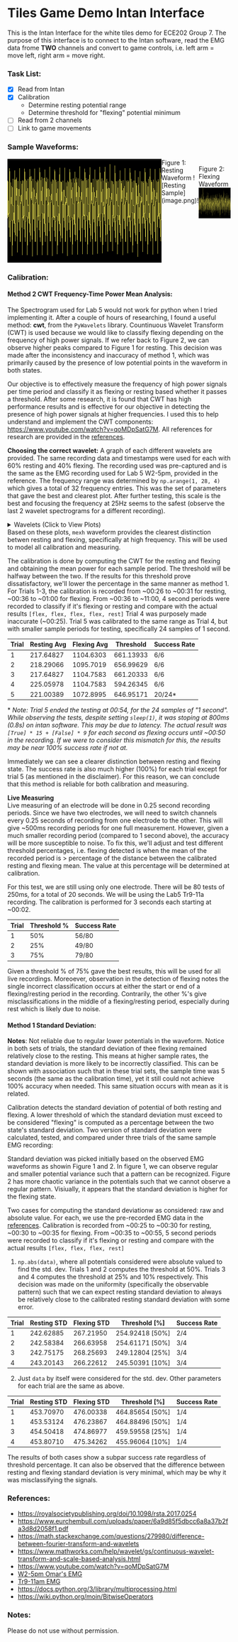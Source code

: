 # Tiles Game Demo Intan Interface
This is the Intan Interface for the white tiles demo for ECE202 Group 7. The purpose of this interface is to connect to the Intan software, read the EMG data frome **TWO** channels and convert to game controls, i.e. left arm = move left, right arm = move right.  

### Task List:
* [x] Read from Intan
* [x] Calibration
    * Determine resting potential range
    * Determine threshold for "flexing" potential minimum
* [ ] Read from 2 channels
* [ ] Link to game movements

### Sample Waveforms:
<div style="display: flex;">
    <img src="image.png">
Figure 1: Resting Waveform
![Resting Sample](image.png)!

Figure 2: Flexing Waveform
![Flexing Sample](image-2.png)
</div>

### Calibration:
#### Method 2 CWT Frequency-Time Power Mean Analysis:
The Spectrogram used for Lab 5 would not work for python when I tried implementing it. After a couple of hours of researching, I found a useful method: **cwt**, from the `PyWavelets` library. Countinuous Wavelet Transform (CWT) is used  because we would like to classify flexing depending on the frequency of high power signals. If we refer back to Figure 2, we can observe higher peaks compared to Figure 1 for resting. This decision was made after the inconsistency and inaccuracy of method 1, which was primarily caused by the presence of low potential points in the waveform in both states. 

Our objective is to effectively measure the frequency of high power signals per time period and classify it as flexing or resting based whether it passes a threshold. After some research, it is found that CWT has high performance results and is effective for our objective in detecting the presence of high power signals at higher frequencies. I used this to help understand and implement the CWT components: https://www.youtube.com/watch?v=qoMDpSatG7M. All references for research are provided in the [references](#references).

**Choosing the correct wavelet:**
A graph of each different wavelets are provided. The same recording data and timestamps were used for each with 60% resting and 40% flexing. The recording used was pre-captured and is the same as the EMG recording used for Lab 5 W2-5pm, provided in the reference. The frequency range was determined by `np.arange(1, 28, 4)` which gives a total of 32 frequency entries. This was the set of parameters that gave the best and clearest plot. After further testing, this scale is the best and focusing the frequency at 25Hz seems to the safest (observe the last 2 wavelet spectrograms for a different recording).
    <details>
        <summary>Wavelets (Click to View Plots)</summary>
        <ul>
            <il><img src="wavelets\Screenshot 2024-03-09 221132.png" alt="cgau1"></li>
            <il><img src="wavelets\Screenshot 2024-03-09 221140.png" alt="cgau2"></li>
            <il><img src="wavelets\Screenshot 2024-03-09 221155.png" alt="cgau4"></li>
            <il><img src="wavelets\Screenshot 2024-03-09 221201.png" alt="cgau5"></li>
            <il><img src="wavelets\Screenshot 2024-03-09 221209.png" alt="cgau6"></li>
            <il><img src="wavelets\Screenshot 2024-03-09 221231.png" alt="cmor"></li>
            <il><img src="wavelets\Screenshot 2024-03-09 221240.png" alt="fbsp"></li>
            <il><img src="wavelets\Screenshot 2024-03-09 221249.png" alt="gaus1"></li>
            <il><img src="wavelets\Screenshot 2024-03-09 221303.png" alt="gaus2"></li>
            <il><img src="wavelets\Screenshot 2024-03-09 221329.png" alt="mexh"></li>
            <il><img src="wavelets\Screenshot 2024-03-09 221337.png" alt="morl"></li>
            <il><img src="wavelets\Screenshot 2024-03-09 221347.png" alt="shannon"></li>
            <il><img src="wavelets\record2rest.png" alt="record2rest"></li>
            <il><img src="wavelets\record2flex.png" alt="record2flex"></li>
        </ul>
    </details>
Based on these plots, `mexh` waveform provides the clearest distinction betwen resting and flexing, specifically at high frequency. This will be used to model all calibration and measuring. 

The calibration is done by computing the CWT for the resting and flexing and obtaining the mean power for each sample period. The threshold will be halfway between the two. If the results for this threshold prove dissatisfactory, we'll lower the percentage in the same manner as method 1. For Trials 1-3, the calibration is recorded from ~00:26 to ~00:31 for resting, ~00:36 to ~01:00 for flexing. From ~00:36 to ~11:00, 4 second periods were recorded to classify if it's flexing or resting and compare with the actual results `[flex, flex, flex, flex, rest]`
Trial 4 was purposely made inaccurate (~00:25). Trial 5 was calibrated to the same range as Trial 4, but with smaller sample periods for testing, specifically 24 samples of 1 second.

| Trial | Resting Avg | Flexing Avg | Threshold | Success Rate |
| ----- | ----------- | ----------- | --------- | ------------ |
|   1   |  217.64827  |  1104.6303  | 661.13933 |     6/6      |
|   2   |  218.29066  |  1095.7019  | 656.99629 |     6/6      |
|   3   |  217.64827  |  1104.7583  | 661.20333 |     6/6      |
|   4   |  225.05978  |  1104.7583  | 594.26345 |     6/6      |
|   5   |  221.00389  |  1072.8995  | 646.95171 |    20/24*    |

\* *Note: Trial 5 ended the testing at 00:54, for the 24 samples of "1 second". While observing the tests, despite setting `sleep(1)`, it was stoping at 800ms (0.8s) on intan software. This may be due to latency. The actual result was `[True] * 15 + [False] * 9` for each second as flexing occurs until ~00:50 in the recording. If we were to consider this mismatch for this, the results may be near 100% success rate if not at.*

Immediately we can see a clearer distinction between resting and flexing state. The success rate is also much higher (100%) for each trial except for trial 5 (as mentioned in the disclaimer). For this reason, we can conclude that this method is reliable for both calibration and measuring.

**Live Measuring**  
Live measuring of an electrode will be done in 0.25 second recording periods. Since we have two electrodes, we will need to switch channels every 0.25 seconds of recording from one electrode to the other. This will give ~500ms recording periods for one full measurement. However, given a much smaller recording period (compared to 1 second above), the accuracy will be more susceptible to noise. To fix this, we'll adjust and test different threshold percentages, i.e. flexing detected is when the mean of the recorded period is > percentage of the distance between the calibrated resting and flexing mean. The value at this percentage will be determined at calibration. 

For this test, we are still using only one electrode. There will be 80 tests of 250ms, for a total of 20 seconds. We will be using the Lab5 Tr9-11a recording. The calibration is performed for 3 seconds each starting at ~00:02.

| Trial | Threshold % | Success Rate |
| ----- | ----------- | ------------ |
|   1   |     50%     |    56/80     |
|   2   |     25%     |    49/80     |
|   3   |     75%     |    79/80     |

Given a threshold % of 75% gave the best results, this will be used for all live recordings. Moreoever, observation in the detection of flexing notes the single incorrect classification occurs at either the start or end of a flexing/resting period in the recording. Contrarily, the other %'s give misclassifications in the middle of a flexing/resting period, especially during rest which is likely due to noise.

#### Method 1 Standard Deviation:
**Notes**: Not reliable due to regular lower potentials in the waveform. Notice in both sets of trials, the standard deviation of thee flexing remained relatively close to the resting. This means at higher sample rates, the standard deviation is more likely to be incorrectly classified. This can be shown with association such that in these trial sets, the sample time was 5 seconds (the same as the calibration time), yet it still could not achieve 100% accuracy when needed. This same situation occurs with mean as it is related.

Calibration detects the standard deviation of potential of both resting and flexing. A lower threshold of which the standard deviation must exceed to be considered "flexing" is computed as a percentage between the two state's standard deviation. Two version of standard deviation were calculated, tested, and compared under three trials of the same sample EMG recording:

Standard deviation was picked initially based on the observed EMG waveforms as showin Figure 1 and 2. In figure 1, we can observe regular and smaller potential variance such that a pattern can be recognized. Figure 2 has more chaotic variance in the potentials such that we cannot observe a regular pattern. Visiually, it appears that the standard deviation is higher for the flexing state.

Two cases for computing the standard deviationw as considered: raw and absolute value. For each, we use the pre-recorded EMG data in the [references](#references). Calibration is recorded from ~00:25 to ~00:30 for resting, ~00:30 to ~00:35 for flexing. From ~00:35 to ~00:55, 5 second periods were recorded to classify if it's flexing or resting and compare with the actual results `[flex, flex, flex, rest]`

1. `np.abs(data)`, where all potentials considered were absolute valued to find the std. dev. Trials 1 and 2 computes the threshold at 50%. Trials 3 and 4 computes the threshold at 25% and 10% respectively. This decision was made on the uniformity (specifically the observable pattern) such that we can expect resting standard deviation to always be relatively close to the calibrated resting standard deviation with some error.

| Trial | Resting STD | Flexing STD | Threshold [\%] | Success Rate |
| ----- | ----------- | ----------- | -------------- | ------------ |
|   1   |  242.62885  |  267.21950  | 254.92418 [50\%] |     2/4      |
|   2   |  242.58384  |  266.63958  | 254.61171 [50\%] |     3/4      |
|   3   |  242.75175  |  268.25693  | 249.12804 [25\%] |     3/4      |
|   4   |  243.20143  |  266.22612  | 245.50391 [10\%] |     3/4      |

2. Just `data` by itself were considered for the std. dev. Other parameters for each trial are the same as above.
   
| Trial | Resting STD | Flexing STD | Threshold [\%] | Success Rate |
| ----- | ----------- | ----------- | -------------- | ------------ |
|   1   |  453.70970  |  476.00338  | 464.85654 [50\%] |     1/4      |
|   1   |  453.53124  |  476.23867  | 464.88496 [50\%] |     1/4      |
|   3   |  454.50418  |  474.86977  | 459.59558 [25\%] |     1/4      |
|   4   |  453.80710  |  475.34262  | 455.96064 [10\%] |     1/4      |

The results of both cases show a subpar success rate regardless of threshold percentage. It can also be observed that the difference between resting and flexing standard deviation is very minimal, which may be why it was misclassifying the signals.

### References:
* https://royalsocietypublishing.org/doi/10.1098/rsta.2017.0254
* https://www.eurchembull.com/uploads/paper/6a9d85f5dbcc6a8a37b2fa3d8d2058f1.pdf
* https://math.stackexchange.com/questions/279980/difference-between-fourier-transform-and-wavelets
* https://www.mathworks.com/help/wavelet/gs/continuous-wavelet-transform-and-scale-based-analysis.html
* https://www.youtube.com/watch?v=qoMDpSatG7M
* [W2-5pm Omar's EMG](emg_lab_omar_bicep_240221_142714.rhd)
* [Tr9-11am EMG](emg1_240222_091915.rhd)
* https://docs.python.org/3/library/multiprocessing.html
* https://wiki.python.org/moin/BitwiseOperators

### Notes:
Please do not use without permission.
